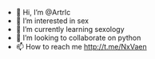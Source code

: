 - 👋 Hi, I’m @Artrlc
- 👀 I’m interested in sex
- 🌱 I’m currently learning sexology
- 💞️ I’m looking to collaborate on python
- 📫 How to reach me http://t.me/NxVaen

<!---
Artrlc/Artrlc is a ✨ special ✨ repository because its `README.md` (this file) appears on your GitHub profile.
You can click the Preview link to take a look at your changes.
--->
